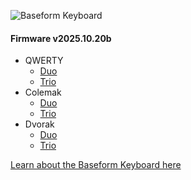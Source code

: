 ![Baseform Keyboard](https://posture.works/cdn-cgi/image/width=2048,height=1365,fit=crop,quality=80,format=auto,onerror=redirect,metadata=none/wp-content/uploads/2025/08/Cover-Creative-2.jpg)

<!-- FIRMWARE-LINKS:START - Do not edit below, this section is managed by CI -->
#### Firmware v2025.10.20b
- QWERTY
  - [Duo](https://github.com/strangekbd66/baseform/releases/download/v2025.10.20b/qwerty_duo-v2025.10.20b.zip)
  - [Trio](https://github.com/strangekbd66/baseform/releases/download/v2025.10.20b/qwerty_trio-v2025.10.20b.zip)
- Colemak
  - [Duo](https://github.com/strangekbd66/baseform/releases/download/v2025.10.20b/colemak_duo-v2025.10.20b.zip)
  - [Trio](https://github.com/strangekbd66/baseform/releases/download/v2025.10.20b/colemak_trio-v2025.10.20b.zip)
- Dvorak
  - [Duo](https://github.com/strangekbd66/baseform/releases/download/v2025.10.20b/dvorak_duo-v2025.10.20b.zip)
  - [Trio](https://github.com/strangekbd66/baseform/releases/download/v2025.10.20b/dvorak_trio-v2025.10.20b.zip)

<!-- FIRMWARE-LINKS:END -->







































[Learn about the Baseform Keyboard here](https://posture.works/baseform/)

